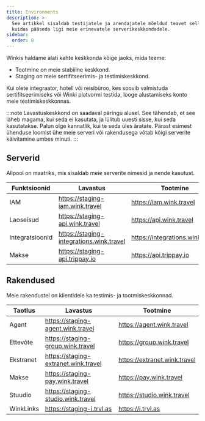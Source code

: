 ```yaml
---
title: Environments
description: >-
  See artikkel sisaldab testijatele ja arendajatele mõeldud teavet selle kohta,
  kuidas pääseda ligi meie erinevatele serverikeskkondadele.
sidebar:
  order: 8
---
```

Winkis haldame alati kahte keskkonda kõige jaoks, mida teeme:

* Tootmine on meie stabiilne keskkond.
* Staging on meie sertifitseerimis- ja testimiskeskkond.

Kui olete integraator, hotell või reisibüroo, kes soovib valmistuda sertifitseerimiseks või Winki platvormi testida, looge alustamiseks konto meie testimiskeskkonnas.

:::note
Lavastuskeskkond on saadaval päringu alusel. See tähendab, et see läheb magama, kui seda ei kasutata, ja lülitub uuesti sisse, kui seda kasutatakse. Palun olge kannatlik, kui te seda üles äratate. Pärast esimest ühenduse loomist ühe meie serveri või rakendusega võtab kõigi serverite käivitamine umbes minuti.
:::

## Serverid

Allpool on maatriks, mis sisaldab meie serverite nimesid ja nende kasutust.

| Funktsioonid | Lavastus | Tootmine
| ------- | ------- | ---------- |
| IAM | https://staging-iam.wink.travel | https://iam.wink.travel |
| Laoseisud | https://staging-api.wink.travel | https://api.wink.travel |
| Integratsioonid | https://staging-integrations.wink.travel | https://integrations.wink.travel |
| Makse | https://staging-api.trippay.io | https://api.trippay.io |

## Rakendused

Meie rakendustel on klientidele ka testimis- ja tootmiskeskkonnad.

| Taotlus | Lavastus | Tootmine
| ------- | ------- | ---------- |
| Agent | https://staging-agent.wink.travel | https://agent.wink.travel |
| Ettevõte | https://staging-group.wink.travel | https://group.wink.travel |
| Ekstranet | https://staging-extranet.wink.travel | https://extranet.wink.travel |
| Makse | https://staging-pay.wink.travel | https://pay.wink.travel |
| Stuudio | https://staging-studio.wink.travel | https://studio.wink.travel |
| WinkLinks | https://staging-i.trvl.as | https://i.trvl.as |

